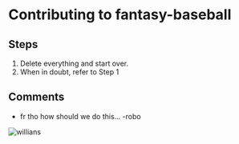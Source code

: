 # Contributing to fantasy-baseball

## Steps

1. Delete everything and start over.
2. When in doubt, refer to Step 1

## Comments

- fr tho how should we do this... -robo

![willians](https://imgur.com/gallery/6leSTht)
